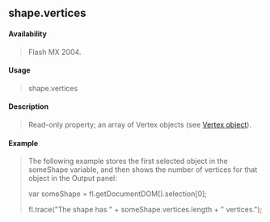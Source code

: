 ## shape.vertices

#### Availability

> Flash MX 2004.

#### Usage

> shape.vertices

#### Description

> Read-only property; an array of Vertex objects (see [Vertex object](#_bookmark1133)).

#### Example

> The following example stores the first selected object in the someShape variable, and then shows the number of vertices for that object in the Output panel:
>
> var someShape = fl.getDocumentDOM().selection\[0\];
>
> fl.trace("The shape has " + someShape.vertices.length + " vertices.");
